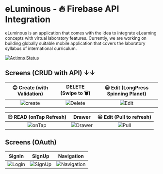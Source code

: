 # eLuminous - 🔥 Firebase API Integration

eLuminous is an application that comes with the idea to integrate eLearning concepts with virtual laboratory features. Currently, we are working
on building globally suitable mobile application that covers the laboratory syllabus of international curriculum.

[![Actions Status](https://github.com/e-Luminous/e_luminous_mobile/workflows/flutter-driver/badge.svg)](https://github.com/e-Luminous/e_luminous_mobile/runs/580970866?check_suite_focus=true) 
  
## Screens (CRUD with API) ↓↓

😊 Create (with Validation)       | DELETE (Swipe to 🗑️)     | 😀 Edit (LongPress Spinning Planet) |
:-------------------------:|:-------------------------:|:-------------------------:
| ![create](https://media.giphy.com/media/ie7yqZnJTwsENUN8Xn/giphy.gif) | ![Delete](https://media.giphy.com/media/j3c7Dhh9t1aMctwQyC/giphy.gif) | ![Edit](https://media.giphy.com/media/iDfymWRpKr7x5D5IMx/giphy.gif) |


😊 READ (onTap Refresh)   | Drawer | 😀 Edit (Pull to refresh)  | 
:-------------------------:|:-------------------------:|:-------------------------:
| ![onTap](https://media.giphy.com/media/J3RRK1NbadMo2vcsIT/giphy.gif)  | ![Drawer](https://media.giphy.com/media/j2fBxT5BL236dIZLbP/giphy.gif) | ![Pull](https://media.giphy.com/media/RIBA45L9k2aChb0ZS2/giphy.gif) |

## Screens (OAuth)

SignIn             |  SignUp             | Navigation            | 
:-------------------------:|:-------------------------:|:-------------------------:
| ![Login](https://media.giphy.com/media/lOmV1wYJ5wQ68FFtb1/giphy.gif)  | ![SignUp](https://media.giphy.com/media/cO8MXdnVKwCaGLSlmb/giphy.gif) | ![Navigation](https://media.giphy.com/media/XZfxeqXDR52HxeLxqY/giphy.gif) |



